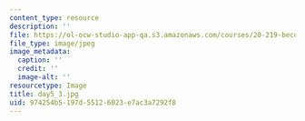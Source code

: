 ```yaml
---
content_type: resource
description: ''
file: https://ol-ocw-studio-app-qa.s3.amazonaws.com/courses/20-219-becoming-the-next-bill-nye-writing-and-hosting-the-educational-show-january-iap-2015/974254b5197d55126023e7ac3a7292f8_day5_3.jpg
file_type: image/jpeg
image_metadata:
  caption: ''
  credit: ''
  image-alt: ''
resourcetype: Image
title: day5_3.jpg
uid: 974254b5-197d-5512-6023-e7ac3a7292f8
---
```

